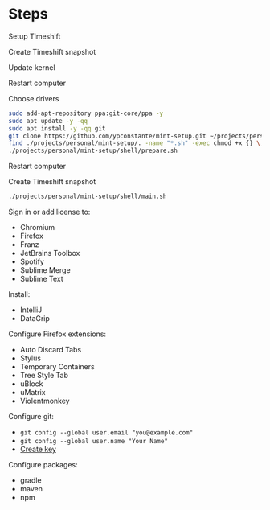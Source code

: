# Steps

Setup Timeshift

Create Timeshift snapshot

Update kernel

Restart computer

Choose drivers

```sh
sudo add-apt-repository ppa:git-core/ppa -y
sudo apt update -y -qq
sudo apt install -y -qq git
git clone https://github.com/ypconstante/mint-setup.git ~/projects/personal/mint-setup
find ./projects/personal/mint-setup/. -name "*.sh" -exec chmod +x {} \;
./projects/personal/mint-setup/shell/prepare.sh
```

Restart computer

Create Timeshift snapshot

```sh
./projects/personal/mint-setup/shell/main.sh
```

Sign in or add license to:
- Chromium
- Firefox
- Franz
- JetBrains Toolbox
- Spotify
- Sublime Merge
- Sublime Text

Install:
- IntelliJ
- DataGrip

Configure Firefox extensions:
- Auto Discard Tabs
- Stylus
- Temporary Containers
- Tree Style Tab
- uBlock
- uMatrix
- Violentmonkey

Configure git:
- `git config --global user.email "you@example.com"`
- `git config --global user.name "Your Name"`
- [Create key](https://github.com/ypconstante/mint-setup/wiki#create-ssh-key)

Configure packages:
- gradle
- maven
- npm
